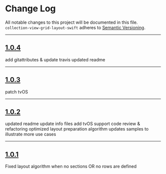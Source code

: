 # Change Log

All notable changes to this project will be documented in this file.
`collection-view-grid-layout-swift` adheres to [Semantic Versioning](http://semver.org/).

---

## [1.0.4](https://github.com/Digipolitan/collection-view-grid-layout-swift/releases/tag/v1.0.4)

add gitattributes & update travis
updated readme

---

## [1.0.3](https://github.com/Digipolitan/collection-view-grid-layout-swift/releases/tag/v1.0.3)

patch tvOS

---

## [1.0.2](https://github.com/Digipolitan/collection-view-grid-layout-swift/releases/tag/v1.0.2)

updated readme
update info files
add tvOS support
code review & refactoring
optimized layout preparation algorithm
updates samples to illustrate more use cases

---

## [1.0.1](https://github.com/Digipolitan/collection-view-grid-layout-swift/releases/tag/v1.0.1)

Fixed layout algorithm when no sections OR no rows are defined
